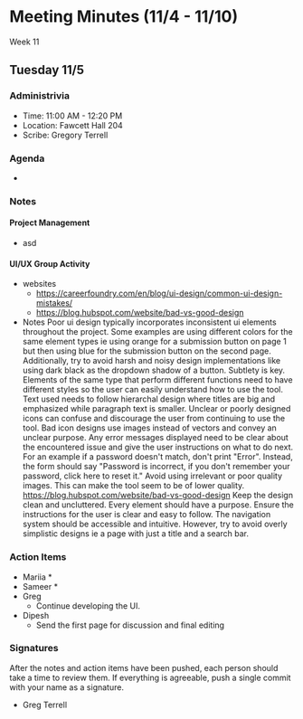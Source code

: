 # Meeting Minutes (11/4 - 11/10)
Week 11

##  Tuesday 11/5

### Administrivia
* Time: 11:00 AM - 12:20 PM
* Location: Fawcett Hall 204
* Scribe: Gregory Terrell

### Agenda
* 

### Notes
#### Project Management
* asd

#### UI/UX Group Activity
* websites
  * https://careerfoundry.com/en/blog/ui-design/common-ui-design-mistakes/
  * https://blog.hubspot.com/website/bad-vs-good-design
* Notes
Poor ui design typically incorporates inconsistent ui elements throughout the project. Some examples are using different colors for the same element types ie using orange for a submission button on page 1 but then using blue for the submission button on the second page. Additionally, try to avoid harsh and noisy design implementations like using dark black as the dropdown shadow of a button. Subtlety is key. Elements of the same type that perform different functions need to have different styles so the user can easily understand how to use the tool. Text used needs to follow hierarchal design where titles are big and emphasized while paragraph text is smaller. Unclear or poorly designed icons can confuse and discourage the user from continuing to use the tool. Bad icon designs use images instead of vectors and convey an unclear purpose. Any error messages displayed need to be clear about the encountered issue and give the user instructions on what to do next. For an example if a password doesn't match, don't print "Error". Instead, the form should say "Password is incorrect, if you don't remember your password, click here to reset it." Avoid using irrelevant or poor quality images. This can make the tool seem to be of lower quality.
https://blog.hubspot.com/website/bad-vs-good-design
Keep the design clean and uncluttered. Every element should have a purpose. Ensure the instructions for the user is clear and easy to follow. The navigation system should be accessible and intuitive. However, try to avoid overly simplistic designs ie a page with just a title and a search bar.

### Action Items
* Mariia
  * 
* Sameer
  * 
* Greg
  * Continue developing the UI.
* Dipesh
  * Send the first page for discussion and final editing    
### Signatures
After the notes and action items have been pushed, each person should take a time to review them. If everything is agreeable, push a single commit with your name as a signature. 
* Greg Terrell

